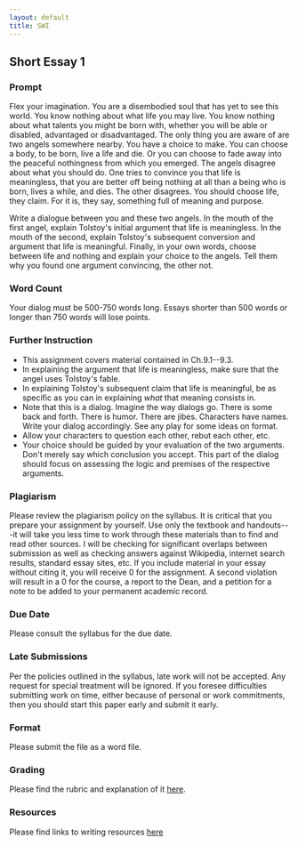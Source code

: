 ```yaml
---
layout: default
title: SWI
---
```


## Short Essay 1


 

### Prompt 

Flex your imagination. You are a disembodied soul that has yet to see this world. You know nothing about what life you may live. You know nothing about what talents you might be born with, whether you will be able or disabled, advantaged or disadvantaged. The only thing you are aware of are two angels somewhere nearby. You have a choice to make. You can choose a body, to be born, live a life and die. Or you can choose to fade away into the peaceful nothingness from which you emerged. The angels disagree about what you should do. One tries to convince you that life is meaningless, that you are better off being nothing at all than a being who is born, lives a while, and dies. The other disagrees. You should choose life, they claim. For it is, they say, something full of meaning and purpose. 

Write a dialogue between you and these two angels. In the mouth of the first angel, explain Tolstoy's initial argument that life is meaningless. In the mouth of the second, explain Tolstoy's subsequent conversion and argument that life is meaningful. Finally, in your own words, choose between life and nothing and explain your choice to the angels. Tell them why you found one argument convincing, the other not. 

### Word Count

Your dialog must be 500-750 words long. Essays shorter than 500 words or longer than 750 words will lose points.

### Further Instruction

+ This assignment covers material contained in Ch.9.1--9.3.
+ In explaining the argument that life is meaningless, make sure that the angel uses Tolstoy's fable. 
+ In explaining Tolstoy's subsequent claim that life is meaningful, be as specific as you can in explaining *what* that meaning consists in. 
+ Note that this is a dialog. Imagine the way dialogs go. There is some back and forth. There is humor. There are jibes. Characters have names. Write your dialog accordingly. See any play for some ideas on format. 
+ Allow your characters to question each other, rebut each other, etc.
+ Your choice should be guided by your evaluation of the two arguments. Don't merely say which conclusion you accept. This part of the dialog should focus on assessing the logic and premises of the respective arguments.   



### Plagiarism

Please review the plagiarism policy on the syllabus. It is critical that you prepare your assignment by yourself. Use only the textbook and handouts---it will take you less time to work through these materials than to find and read other sources. I will be checking for significant overlaps between submission as well as checking answers against Wikipedia, internet search results, standard essay sites, etc. If you include material in your essay without citing it, you will receive 0 for the assignment. A second violation will result in a 0 for the course, a report to the Dean, and a petition for a note to be added to your permanent academic record. 

### Due Date
Please consult the syllabus for the due date.

### Late Submissions

Per the policies outlined in the syllabus, late work will not be accepted. Any request for special treatment will be ignored. If you foresee difficulties submitting work on time, either because of personal or work commitments, then you should start this paper early and submit it early. 

### Format
Please submit the file as a word file.

### Grading
Please find the rubric and explanation of it [here](/Teaching/Grading/).

### Resources
Please find links to writing resources [here](/Teaching/Resources/)




